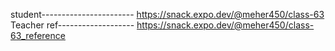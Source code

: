 student----------------------- https://snack.expo.dev/@meher450/class-63
Teacher ref------------------- https://snack.expo.dev/@meher450/class-63_reference 
